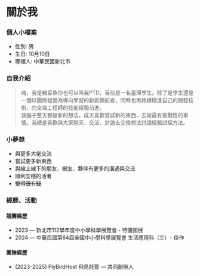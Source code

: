 # 關於我
### 個人小檔案
- 性別: 男
- 生日: 10月10日
- 哪裡人: 中華民國新北市

### 自我介紹
> 嗨，我是糖豆魚你也可以叫我PTD。目前是一名臺灣學生。除了是學生還是一個以團隊經營為導向學習的新創領航者，同時也再持續精進自己的開發技術，向全端工程師的技能經驗前進。  
我腦子整天都是新的想法，成天喜歡嘗試新的東西，去做最有挑戰性的事情。我總是喜歡與大家聊天、交流、討論去交換想法討論經驗試探方法。


### 小夢想
- 與更多大佬交流
- 嘗試更多新東西
- 與線上線下的朋友、網友、夥伴有更多的溝通與交流
- 順利安穩的活著
- ~~變得很有錢~~



### 經歷、活動
#### 競賽經歷
- 2023 — 新北市112學年度中小學科學展覽會 - 特優國展  
- 2024 — 中華民國第64屆全國中小學科學展覽會 生活應用科（三）- 佳作

#### 團隊經歷
- (2023-2025) FlyBirdHost 飛鳥託管 — 共同創辦人
